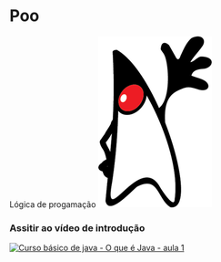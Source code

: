 # Poo
Lógica de progamação
![java](https://github.com/ViniciusAki/java/blob/master/java.png)


### Assitir ao vídeo de introdução 
[![ Curso básico de java - O que é Java - aula 1](http://img.youtube.com/vi/srNtqw2LEBU/0.jpg)](http://www.youtube.com/watch?v=srNtqw2LEBU "vídeo de introdução ao curso")

